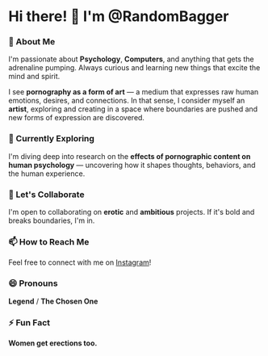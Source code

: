# Hi there! 👋 I'm @RandomBagger

### 👀 About Me
I'm passionate about **Psychology**, **Computers**, and anything that gets the adrenaline pumping. Always curious and learning new things that excite the mind and spirit.

I see **pornography as a form of art** — a medium that expresses raw human emotions, desires, and connections. In that sense, I consider myself an **artist**, exploring and creating in a space where boundaries are pushed and new forms of expression are discovered.

### 🌱 Currently Exploring
I'm diving deep into research on the **effects of pornographic content on human psychology** — uncovering how it shapes thoughts, behaviors, and the human experience.

### 💞️ Let's Collaborate
I'm open to collaborating on **erotic** and **ambitious** projects. If it's bold and breaks boundaries, I'm in.

### 📫 How to Reach Me
Feel free to connect with me on [Instagram](https://www.instagram.com/randombagger/)!

### 😄 Pronouns
**Legend** / **The Chosen One**

### ⚡ Fun Fact
**Women get erections too.**


